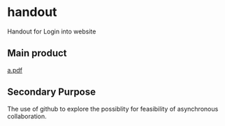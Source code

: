 # handout
Handout for Login into website

## Main product 
[a.pdf](a.pdf)

## Secondary Purpose
The use of github to explore the possiblity for feasibility of asynchronous collaboration.
